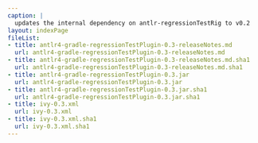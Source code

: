 ```yaml
---
caption: |
  updates the internal dependency on antlr-regressionTestRig to v0.2
layout: indexPage
fileList:
- title: antlr4-gradle-regressionTestPlugin-0.3-releaseNotes.md
  url: antlr4-gradle-regressionTestPlugin-0.3-releaseNotes.md
- title: antlr4-gradle-regressionTestPlugin-0.3-releaseNotes.md.sha1
  url: antlr4-gradle-regressionTestPlugin-0.3-releaseNotes.md.sha1
- title: antlr4-gradle-regressionTestPlugin-0.3.jar
  url: antlr4-gradle-regressionTestPlugin-0.3.jar
- title: antlr4-gradle-regressionTestPlugin-0.3.jar.sha1
  url: antlr4-gradle-regressionTestPlugin-0.3.jar.sha1
- title: ivy-0.3.xml
  url: ivy-0.3.xml
- title: ivy-0.3.xml.sha1
  url: ivy-0.3.xml.sha1
---
```


